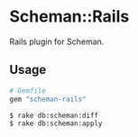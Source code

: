 # Scheman::Rails
Rails plugin for Scheman.

## Usage
```ruby
# Gemfile
gem "scheman-rails"
```

```sh
$ rake db:scheman:diff
$ rake db:scheman:apply
```
